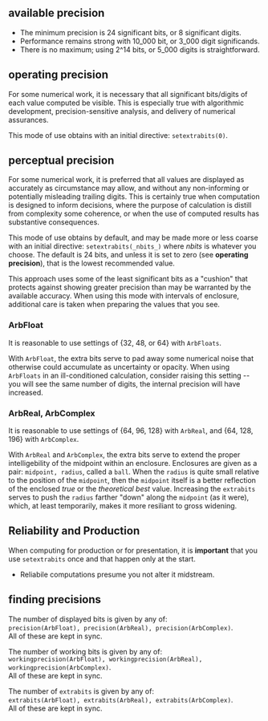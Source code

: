 ## available precision

- The minimum precision is 24 significant bits, or 8 significant digits.
- Performance remains strong with 10\_000 bit, or 3\_000 digit significands.
- There is no maximum; using 2^14 bits, or 5\_000 digits is straightforward.

## operating precision

For some numerical work, it is necessary that all significant bits/digits
of each value computed be visible.  This is especially true with algorithmic
development, precision-sensitive analysis, and delivery of numerical assurances.

This mode of use obtains with an initial directive: `setextrabits(0)`.

## perceptual precision

For some numerical work, it is preferred that all values are displayed
as accurately as circumstance may allow, and without any non-informing
or potentially misleading trailing digits.  This is certainly true
when computation is designed to inform decisions, where the purpose
of calculation is distill from complexity some coherence, or when
the use of computed results has substantive consequences.

This mode of use obtains by default, and may be made more or less
coarse with an initial directive: `setextrabits(_nbits_)` where
_nbits_ is whatever you choose.  The default is 24 bits, and
unless it is set to zero (see __operating precision__), that
is the lowest recommended value.

This approach uses some of the least significant bits as a "cushion"
that protects against showing greater precision than may be warranted
by the available accuracy. When using this mode with intervals of enclosure,
additional care is taken when preparing the values that you see.

### ArbFloat

It is reasonable to use settings of {32, 48, or 64} with `ArbFloats`.

With `ArbFloat`, the extra bits serve to pad away some numerical
noise that otherwise could accumulate as uncertainty or opacity.
When using `ArbFloats` in an ill-conditioned calculation, consider
raising this setting -- you will see the same number of digits,
the internal precision will have increased.

### ArbReal, ArbComplex

It is reasonable to use settings of {64, 96, 128} with `ArbReal`,
and {64, 128, 196} with `ArbComplex`.

With `ArbReal` and `ArbComplex`, the extra bits serve to extend
the proper intelligebility of the midpoint within an enclosure.
Enclosures are given as a pair: `midpoint, radius`, called a `ball`.
When the `radius` is quite small relative to the position of the
`midpoint`, then the `midpoint` itself is a better reflection of
the enclosed _true_ or the _theoretical best_ value.  Increasing
the `extrabits` serves to push the `radius` farther "down" along
the `midpoint` (as it were), which, at least temporarily, makes
it more resiliant to gross widening.


## Reliability and Production

When computing for production or for presentation, it is __important__ 
that you use `setextrabits` once and that happen only at the start.

- Reliabile computations presume you not alter it midstream.


## finding precisions 

The number of displayed bits is given by any of:    
`precision(ArbFloat), precision(ArbReal), precision(ArbComplex)`.         
All of these are kept in sync.

The number of working bits is given by any of:    
`workingprecision(ArbFloat), workingprecision(ArbReal), workingprecision(ArbComplex)`.         
All of these are kept in sync.

The number of `extrabits` is given by any of:    
`extrabits(ArbFloat), extrabits(ArbReal), extrabits(ArbComplex)`.     
All of these are kept in sync.
